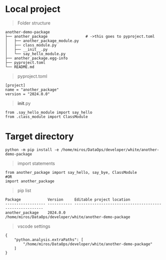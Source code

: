 

# Local project

> Folder structure

```
another-demo-package
├── another_package                 # ->this goes to pyproject.toml
│   ├── another_package_module.py
│   ├── class_module.py
│   ├── __init__.py
│   └── say_hello_module.py
├── another_package.egg-info
├── pyproject.toml
└── README.md
```

> pyproject.toml
```
[project]
name = "another_package"
version = "2024.0.0"
```

> __init__.py
```
from .say_hello_module import say_hello
from .class_module import ClassModule
```

# Target directory
`python -m pip install -e /home/miros/DataOps/developer/white/another-demo-package`

> import statements
```
from another_package import say_hello, say_bye, ClassModule
#OR
import another_package
```

> pip list
```
Package            Version     Editable project location
------------------ ----------- --------------------------------------------------------
another_package    2024.0.0    /home/miros/DataOps/developer/white/another-demo-package
```

> vscode settings
```
{
    "python.analysis.extraPaths": [
        "/home/miros/DataOps/developer/white/another-demo-package"
    ]
}
```